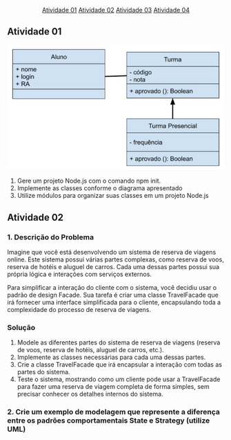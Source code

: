 <p align="center">
  <a href="#at01">Atividade 01</a>
  <a href="#at02">Atividade 02</a>
  <a href="#at03">Atividade 03</a>
  <a href="#at04">Atividade 04</a>
</p>

<h2 id="at01" style="font-weight: bold;">Atividade 01</h2>

![Diagrama de classes](./Atividade-01/Diagrama.png)

1. Gere um projeto Node.js com o comando npm init.
2. Implemente as classes conforme o diagrama apresentado
3. Utilize módulos para organizar suas classes em um projeto Node.js

<h2 id="at02" style="font-weight: bold;">Atividade 02</h2>

<h3 style="font-weight: bold;">1. Descrição do Problema</h3>

Imagine que você está desenvolvendo um sistema de reserva de viagens online. Este sistema possui várias partes complexas, como reserva de voos, reserva de hotéis e aluguel de carros. Cada uma dessas partes possui sua própria lógica e interações com serviços externos.

Para simplificar a interação do cliente com o sistema, você decidiu usar o padrão de design Facade. Sua tarefa é criar uma classe TravelFacade que irá fornecer uma interface simplificada para o cliente, encapsulando toda a complexidade do processo de reserva de viagens.

<h3 style="font-weight: bold;">Solução</h3>

1. Modele as diferentes partes do sistema de reserva de viagens (reserva de voos, reserva de hotéis, aluguel de carros, etc.).
2. Implemente as classes necessárias para cada uma dessas partes.
3. Crie a classe TravelFacade que irá encapsular a interação com todas as partes do sistema.
4. Teste o sistema, mostrando como um cliente pode usar a TravelFacade para fazer uma reserva de viagem completa de forma simples, sem precisar conhecer os detalhes internos do sistema.

<h3 style="font-weight: bold;">2. Crie um exemplo de modelagem que represente a diferença entre os padrões comportamentais State e Strategy (utilize UML)</h3>

